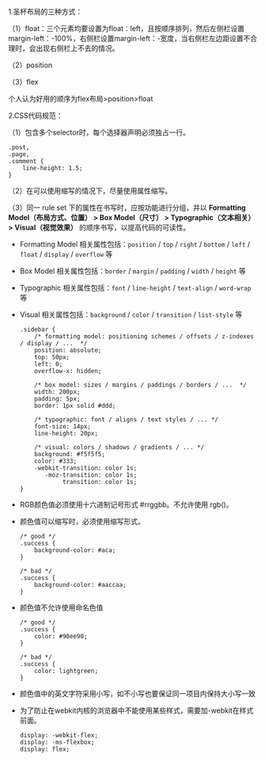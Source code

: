1.圣杯布局的三种方式：

（1）float：三个元素均要设置为float：left，且按顺序排列，然后左侧栏设置margin-left：-100%，右侧栏设置margin-left：-宽度，当右侧栏左边距设置不合理时，会出现右侧栏上不去的情况。

（2）position

（3）flex

个人认为好用的顺序为flex布局>position>float

2.CSS代码规范：

（1）包含多个selector时，每个选择器声明必须独占一行。

```
.post,
.page,
.comment {
    line-height: 1.5;
}
```

（2）在可以使用缩写的情况下，尽量使用属性缩写。

（3）同一 rule set 下的属性在书写时，应按功能进行分组，并以 **Formatting Model（布局方式、位置） > Box Model（尺寸） > Typographic（文本相关） > Visual（视觉效果）** 的顺序书写，以提高代码的可读性。

- Formatting Model 相关属性包括：`position` / `top` / `right` / `bottom` / `left` / `float` / `display` / `overflow` 等

- Box Model 相关属性包括：`border` / `margin` / `padding` / `width` / `height` 等

- Typographic 相关属性包括：`font` / `line-height` / `text-align` / `word-wrap` 等

- Visual 相关属性包括：`background` / `color` / `transition` / `list-style` 等

  ```
  .sidebar {
      /* formatting model: positioning schemes / offsets / z-indexes / display / ...  */
      position: absolute;
      top: 50px;
      left: 0;
      overflow-x: hidden;
  
      /* box model: sizes / margins / paddings / borders / ...  */
      width: 200px;
      padding: 5px;
      border: 1px solid #ddd;
  
      /* typographic: font / aligns / text styles / ... */
      font-size: 14px;
      line-height: 20px;
  
      /* visual: colors / shadows / gradients / ... */
      background: #f5f5f5;
      color: #333;
      -webkit-transition: color 1s;
         -moz-transition: color 1s;
              transition: color 1s;
  }
  ```

-  RGB颜色值必须使用十六进制记号形式 #rrggbb。不允许使用 rgb()。

- 颜色值可以缩写时，必须使用缩写形式。

  ```
  /* good */
  .success {
      background-color: #aca;
  }
  
  /* bad */
  .success {
      background-color: #aaccaa;
  }
  ```

- 颜色值不允许使用命名色值

  ```
  /* good */
  .success {
      color: #90ee90;
  }
  
  /* bad */
  .success {
      color: lightgreen;
  }
  ```

- 颜色值中的英文字符采用小写，如不小写也要保证同一项目内保持大小写一致

- 为了防止在webkit内核的浏览器中不能使用某些样式，需要加-webkit在样式前面。

  ```
  display: -webkit-flex;
  display: -ms-flexbox;
  display: flex;
  ```

  

